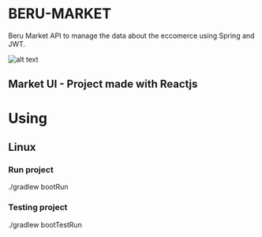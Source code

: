 # BERU-MARKET
Beru Market API to manage the data about the eccomerce using Spring and JWT.

![alt text](https://brandberu.github.io/images/market/Beru-Market_1.png)

## Market UI - Project made with Reactjs
[key]: https://github.com/BrandBeru/BERU-MARKET-UI

# Using
## Linux
### Run project
./gradlew bootRun
### Testing project
./gradlew bootTestRun

